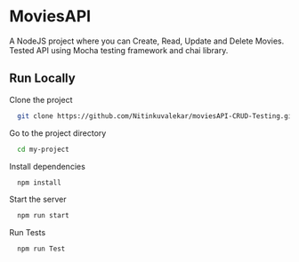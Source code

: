 
# MoviesAPI

A NodeJS project where you can Create, Read, Update and Delete Movies. Tested API using Mocha testing framework and chai library.


## Run Locally

Clone the project

```bash
  git clone https://github.com/Nitinkuvalekar/moviesAPI-CRUD-Testing.git
```

Go to the project directory

```bash
  cd my-project
```

Install dependencies

```bash
  npm install
```

Start the server

```bash
  npm run start
```
Run Tests

```bash
  npm run Test  
```    

